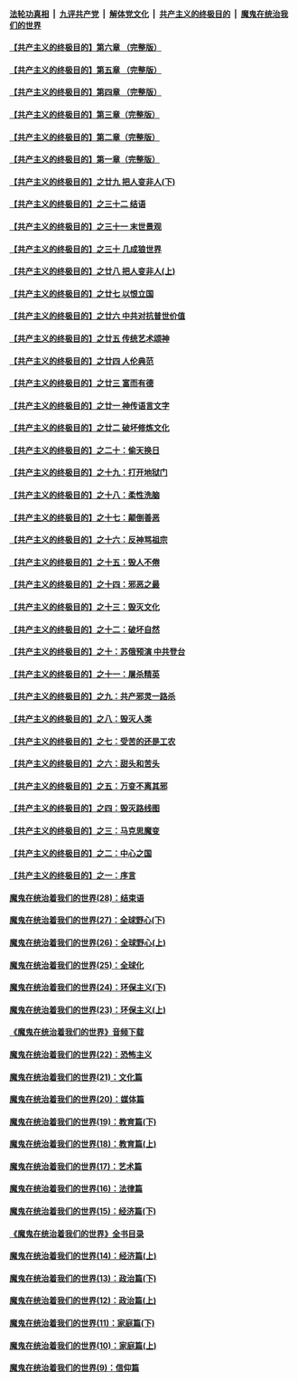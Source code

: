 

####  [法轮功真相](../../../../basic/blob/master/README.md?t=07021831) &nbsp;|&nbsp; [九评共产党](../../../../9ping.md/blob/master/README.md?t=07021831) &nbsp;|&nbsp; [解体党文化](../../../../jtdwh.md/blob/master/README.md?t=07021831)  &nbsp;|&nbsp; [共产主义的终极目的](../../../../gczydzjmd.md/blob/master/README.md?t=07021831) &nbsp;|&nbsp; [魔鬼在统治我们的世界](../../../../mgztzwmdsj.md/blob/master/README.md?t=07021831) 

#### [【共产主义的终极目的】第六章 （完整版）](../pages/nsc422/n11428913.md?t=07021831) 

#### [【共产主义的终极目的】第五章 （完整版）](../pages/nsc422/n11428912.md?t=07021831) 

#### [【共产主义的终极目的】第四章 （完整版）](../pages/nsc422/n11428907.md?t=07021831) 

#### [【共产主义的终极目的】第三章（完整版）](../pages/nsc422/n11428848.md?t=07021831) 

#### [【共产主义的终极目的】第二章（完整版）](../pages/nsc422/n11428831.md?t=07021831) 

#### [【共产主义的终极目的】第一章（完整版）](../pages/nsc422/n11417651.md?t=07021831) 

#### [【共产主义的终极目的】之廿九 把人变非人(下)](../pages/nsc422/n11344140.md?t=07021831) 

#### [【共产主义的终极目的】之三十二 结语](../pages/nsc422/n11360535.md?t=07021831) 

#### [【共产主义的终极目的】之三十一 末世景观](../pages/nsc422/n11351129.md?t=07021831) 

#### [【共产主义的终极目的】之三十 几成狼世界](../pages/nsc422/n11348280.md?t=07021831) 

#### [【共产主义的终极目的】之廿八 把人变非人(上)](../pages/nsc422/n11340492.md?t=07021831) 

#### [【共产主义的终极目的】之廿七 以恨立国](../pages/nsc422/n11336944.md?t=07021831) 

#### [【共产主义的终极目的】之廿六 中共对抗普世价值](../pages/nsc422/n11324785.md?t=07021831) 

#### [【共产主义的终极目的】之廿五 传统艺术颂神](../pages/nsc422/n11296396.md?t=07021831) 

#### [【共产主义的终极目的】之廿四 人伦典范](../pages/nsc422/n11296397.md?t=07021831) 

#### [【共产主义的终极目的】之廿三 富而有德](../pages/nsc422/n11283598.md?t=07021831) 

#### [【共产主义的终极目的】之廿一 神传语言文字](../pages/nsc422/n11263265.md?t=07021831) 

#### [【共产主义的终极目的】之廿二 破坏修炼文化](../pages/nsc422/n11245728.md?t=07021831) 

#### [【共产主义的终极目的】之二十：偷天换日](../pages/nsc422/n11238846.md?t=07021831) 

#### [【共产主义的终极目的】之十九：打开地狱门](../pages/nsc422/n11206376.md?t=07021831) 

#### [【共产主义的终极目的】之十八：柔性洗脑](../pages/nsc422/n11199994.md?t=07021831) 

#### [【共产主义的终极目的】之十七：颠倒善恶](../pages/nsc422/n11179782.md?t=07021831) 

#### [【共产主义的终极目的】之十六：反神骂祖宗](../pages/nsc422/n11166798.md?t=07021831) 

#### [【共产主义的终极目的】之十五：毁人不倦](../pages/nsc422/n11166792.md?t=07021831) 

#### [【共产主义的终极目的】之十四：邪恶之最](../pages/nsc422/n11150249.md?t=07021831) 

#### [【共产主义的终极目的】之十三：毁灭文化](../pages/nsc422/n11135227.md?t=07021831) 

#### [【共产主义的终极目的】之十二：破坏自然](../pages/nsc422/n11135214.md?t=07021831) 

#### [【共产主义的终极目的】之十：苏俄预演 中共登台](../pages/nsc422/n11118424.md?t=07021831) 

#### [【共产主义的终极目的】之十一：屠杀精英](../pages/nsc422/n11118442.md?t=07021831) 

#### [【共产主义的终极目的】之九：共产邪灵一路杀](../pages/nsc422/n11114139.md?t=07021831) 

#### [【共产主义的终极目的】之八：毁灭人类](../pages/nsc422/n11108503.md?t=07021831) 

#### [【共产主义的终极目的】之七：受苦的还是工农](../pages/nsc422/n11101809.md?t=07021831) 

#### [【共产主义的终极目的】之六：甜头和苦头](../pages/nsc422/n11096971.md?t=07021831) 

#### [【共产主义的终极目的】之五：万变不离其邪](../pages/nsc422/n11091285.md?t=07021831) 

#### [【共产主义的终极目的】之四：毁灭路线图](../pages/nsc422/n11086284.md?t=07021831) 

#### [【共产主义的终极目的】之三：马克思魔变](../pages/nsc422/n11061941.md?t=07021831) 

#### [【共产主义的终极目的】之二：中心之国](../pages/nsc422/n11047728.md?t=07021831) 

#### [【共产主义的终极目的】之一：序言](../pages/nsc422/n11086077.md?t=07021831) 

#### [魔鬼在统治着我们的世界(28)：结束语](../pages/nsc422/n10936246.md?t=07021831) 

#### [魔鬼在统治着我们的世界(27)：全球野心(下)](../pages/nsc422/n10928319.md?t=07021831) 

#### [魔鬼在统治着我们的世界(26)：全球野心(上)](../pages/nsc422/n10900318.md?t=07021831) 

#### [魔鬼在统治着我们的世界(25)：全球化](../pages/nsc422/n10788205.md?t=07021831) 

#### [魔鬼在统治着我们的世界(24)：环保主义(下)](../pages/nsc422/n10695307.md?t=07021831) 

#### [魔鬼在统治着我们的世界(23)：环保主义(上)](../pages/nsc422/n10688613.md?t=07021831) 

#### [《魔鬼在统治着我们的世界》音频下载](../pages/nsc422/n10635553.md?t=07021831) 

#### [魔鬼在统治着我们的世界(22)：恐怖主义](../pages/nsc422/n10614727.md?t=07021831) 

#### [魔鬼在统治着我们的世界(21)：文化篇](../pages/nsc422/n10597706.md?t=07021831) 

#### [魔鬼在统治着我们的世界(20)：媒体篇](../pages/nsc422/n10586579.md?t=07021831) 

#### [魔鬼在统治着我们的世界(19)：教育篇(下)](../pages/nsc422/n10564808.md?t=07021831) 

#### [魔鬼在统治着我们的世界(18)：教育篇(上)](../pages/nsc422/n10526970.md?t=07021831) 

#### [魔鬼在统治着我们的世界(17)：艺术篇](../pages/nsc422/n10499093.md?t=07021831) 

#### [魔鬼在统治着我们的世界(16)：法律篇](../pages/nsc422/n10485969.md?t=07021831) 

#### [魔鬼在统治着我们的世界(15)：经济篇(下)](../pages/nsc422/n10469975.md?t=07021831) 

#### [《魔鬼在统治着我们的世界》全书目录](../pages/nsc422/n10464261.md?t=07021831) 

#### [魔鬼在统治着我们的世界(14)：经济篇(上)](../pages/nsc422/n10457370.md?t=07021831) 

#### [魔鬼在统治着我们的世界(13)：政治篇(下)](../pages/nsc422/n10448270.md?t=07021831) 

#### [魔鬼在统治着我们的世界(12)：政治篇(上)](../pages/nsc422/n10444576.md?t=07021831) 

#### [魔鬼在统治着我们的世界(11)：家庭篇(下)](../pages/nsc422/n10440961.md?t=07021831) 

#### [魔鬼在统治着我们的世界(10)：家庭篇(上)](../pages/nsc422/n10435448.md?t=07021831) 

#### [魔鬼在统治着我们的世界(9)：信仰篇](../pages/nsc422/n10432159.md?t=07021831) 

